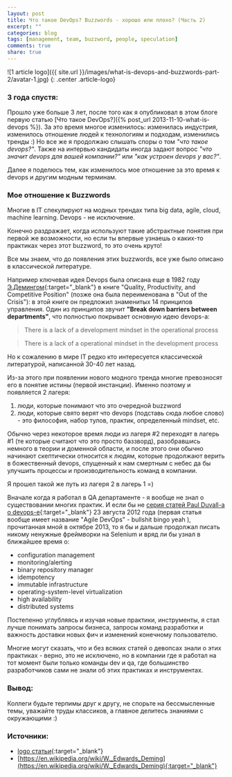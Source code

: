 ```yaml
---
layout: post
title: Что такое DevOps? Buzzwords - хорошо или плохо? (Часть 2)
excerpt: ""
categories: blog
tags: [management, team, buzzword, people, speculation]
comments: true
share: true
---
```


![1 article logo]({{ site.url }}/images/what-is-devops-and-buzzwords-part-2/avatar-1.jpg)
{: .center .article-logo}

### 3 года спустя:

Прошло уже больше 3 лет, после того как я опубликовал в этом блоге первую статью 
[Что такое DevOps?]({% post_url 2013-11-10-what-is-devops %}). За это время многое изменилось: 
изменилась индустрия, изменилось отношение людей к технологиям и подходам, изменились тренды :)
Но все же я продолжаю слышать споры о том *"что такое devops?"*. Также на интервью кандидаты иногда задают вопрос 
*"что значит devops для вашей компании?"* или *"как устроен devops у вас?"*.

Далее я поделюсь тем, как изменилось мое отношение за это время к devops и другим модным терминам.
 

### Мое отношение к Buzzwords

Многие в IT спекулируют на модных трендах типа big data, agile, cloud, machine learning. 
Devops - не исключение.

Конечно раздражает, когда используют такие абстрактные понятия при первой же возможности,
но если ты впервые узнаешь о каких-то практиках через этот buzzword, то это очень круто!

Все мы знаем, что до появления этих buzzwords, все уже было описано в классической литературе.

Например ключевая идея Devops была описана еще 
в 1982 году [Э.Демингом](https://en.wikipedia.org/wiki/W._Edwards_Deming){:target="_blank"} 
в книге "Quality, Productivity, and Competitive Position" (позже она была переименована в "Out of the Crisis"): 
в этой книге он предложил знаменитых 14 принципов управления. 
Один из принципов звучит 
**"Break down barriers between departments"**, что полностью покрывает основную идею devops-a:

> There is a lack of a development mindset in the operational process
 
> There is a lack of a operational mindset in the development process

Но к сожалению в мире IT редко кто интересуется классической литературой, написанной 30-40 лет назад.

Из-за этого при появлении нового модного тренда многие превозносят его в понятие истины (первой инстанции). 
Именно поэтому и появляется 2 лагеря: 
1. люди, которые понимают что это очередной buzzword
2. люди, которые свято верят что devops (подставь сюда любое слово) - это философия, набор тулов, практик, определенный mindset, etc.

Обычно через некоторое время люди из лагеря #2 переходят в лагерь #1 (те которые считают что это просто баззворд), 
разобравшись немного в теории и доменной области, и после этого они обычно начинают скептически относится к людям, 
которые продолжают верить в божественный devops, спущенный к нам смертным с небес да бы улучшить процессы и 
производительность команд в компании.

Я прошел такой же путь из лагеря 2 в лагерь 1 =)

Вначале когда я работал в QA департаменте - я вообще не знал о существовании многих практик.
И если бы не [серия статей Paul Duvall-а о devops-e](https://www.ibm.com/developerworks/library/a-devops1/){:target="_blank"} 
23 августа 2012 года (первая статья вообще имеет название "Agile DevOps" - bullshit bingo yeah ),
прочитанная мной в октябре 2013, то я бы и дальше продолжал писать никому ненужные фреймворки на Selenium
и вряд ли бы узнал в ближайшее время о:
- configuration management
- monitoring/alerting
- binary repository manager
- idempotency
- immutable infrastructure
- operating-system-level virtualization
- high availability
- distributed systems

Постепенно углубляясь и изучая новые практики, инструменты, я стал лучше понимать запросы бизнеса, 
запросы команд разработки и важность доставки новых фич и изменений конечному пользователю.

Многие могут сказать, что и без всяких статей о девопсах знали о этих практиках - верно, это не исключено, но в компании
где я работал на тот момент были только команды dev и qa, где большинство разработчиков сами не знали об этих практиках
и инструментах.


### Вывод:

Коллеги будьте терпимы друг к другу, не спорьте на бессмысленные темы, уважайте труды классиков, 
а главное делитесь знаниями с окружающими :)

### Источники:

* [logo статьи](https://www.pinterest.com/pin/379850549805524839/){:target="_blank"}
* [https://en.wikipedia.org/wiki/W._Edwards_Deming](https://en.wikipedia.org/wiki/W._Edwards_Deming){:target="_blank"}















